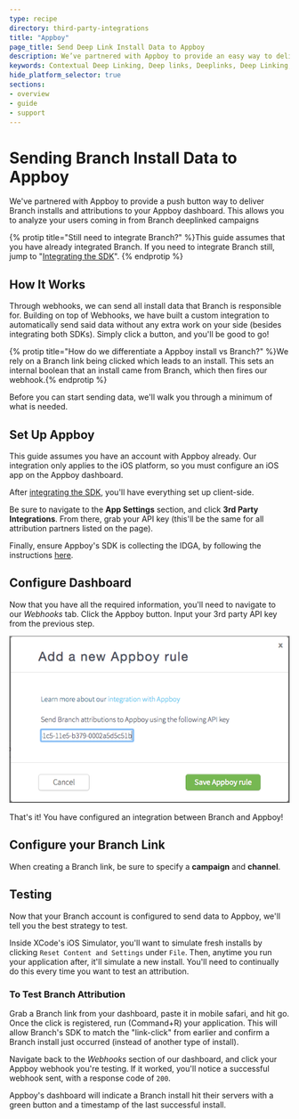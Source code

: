 ```yaml
---
type: recipe
directory: third-party-integrations
title: "Appboy"
page_title: Send Deep Link Install Data to Appboy
description: We’ve partnered with Appboy to provide an easy way to deliver Branch installs and attributions to your Appboy dashboard. Learn how to set it up.
keywords: Contextual Deep Linking, Deep links, Deeplinks, Deep Linking, Deeplinking, Deferred Deep Linking, Deferred Deeplinking, Google App Indexing, Google App Invites, Apple Universal Links, Apple Spotlight Search, Facebook App Links, AppLinks, Deepviews, Deep views, Analytics, Install Data, Appboy
hide_platform_selector: true
sections:
- overview
- guide
- support
---
```


# Sending Branch Install Data to Appboy

We've partnered with Appboy to provide a push button way to deliver Branch installs and attributions to your Appboy dashboard. This allows you to analyze your users coming in from Branch deeplinked campaigns

{% protip title="Still need to integrate Branch?" %}This guide assumes that you have already integrated Branch. If you need to integrate Branch still, jump to "[Integrating the SDK](/recipes/add_the_sdk/ios/)".
{% endprotip %}

## How It Works

Through webhooks, we can send all install data that Branch is responsible for. Building on top of Webhooks, we have built a custom integration to automatically send said data without any extra work on your side (besides integrating both SDKs). Simply click a button, and you'll be good to go!

{% protip title="How do we differentiate a Appboy install vs Branch?" %}We rely on a Branch link being clicked which leads to an install. This sets an internal boolean that an install came from Branch, which then fires our webhook.{% endprotip %}

Before you can start sending data, we'll walk you through a minimum of what is needed.

## Set Up Appboy

This guide assumes you have an account with Appboy already. Our integration only applies to the iOS platform, so you must configure an iOS app on the Appboy dashboard.

After [integrating the SDK](https://documentation.appboy.com/), you'll have everything set up client-side.

Be sure to navigate to the **App Settings** section, and click **3rd Party Integrations**. From there, grab your API key (this'll be the same for all attribution partners listed on the page).

Finally, ensure Appboy's SDK is collecting the IDGA, by following the instructions [here](https://documentation.appboy.com/iOS/#optional-idfa-collection).


## Configure Dashboard

Now that you have all the required information, you'll need to navigate to our *Webhooks* tab. Click the Appboy button. Input your 3rd party API key from the previous step.

![branch-appboy-settings](/img/recipes/appboy/appboy-add.png)

That's it! You have configured an integration between Branch and Appboy!

## Configure your Branch Link

When creating a Branch link, be sure to specify a **campaign** and **channel**.

## Testing

Now that your Branch account is configured to send data to Appboy, we'll tell you the best strategy to test.

Inside XCode's iOS Simulator, you'll want to simulate fresh installs by clicking `Reset Content and Settings` under `File`. Then, anytime you run your application after, it'll simulate a new install. You'll need to continually do this every time you want to test an attribution.

### To Test Branch Attribution

Grab a Branch link from your dashboard, paste it in mobile safari, and hit go. Once the click is registered, run (Command+R) your application. This will allow Branch's SDK to match the "link-click" from earlier and confirm a Branch install just occurred (instead of another type of install).

Navigate back to the *Webhooks* section of our dashboard, and click your Appboy webhook you're testing. If it worked, you'll notice a successful webhook sent, with a response code of `200`.

Appboy's dashboard will indicate a Branch install hit their servers with a green button and a timestamp of the last successful install.
